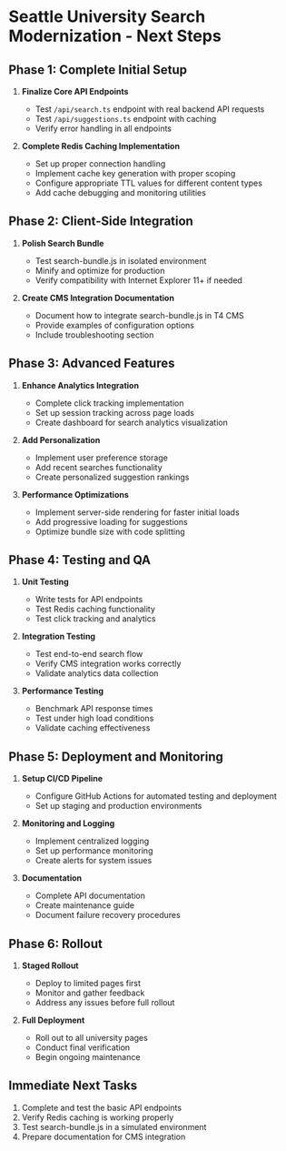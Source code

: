 # Seattle University Search Modernization - Next Steps

## Phase 1: Complete Initial Setup

1. **Finalize Core API Endpoints**
   - Test `/api/search.ts` endpoint with real backend API requests
   - Test `/api/suggestions.ts` endpoint with caching
   - Verify error handling in all endpoints

2. **Complete Redis Caching Implementation**
   - Set up proper connection handling
   - Implement cache key generation with proper scoping
   - Configure appropriate TTL values for different content types
   - Add cache debugging and monitoring utilities

## Phase 2: Client-Side Integration

1. **Polish Search Bundle**
   - Test search-bundle.js in isolated environment
   - Minify and optimize for production
   - Verify compatibility with Internet Explorer 11+ if needed

2. **Create CMS Integration Documentation**
   - Document how to integrate search-bundle.js in T4 CMS
   - Provide examples of configuration options
   - Include troubleshooting section

## Phase 3: Advanced Features

1. **Enhance Analytics Integration**
   - Complete click tracking implementation
   - Set up session tracking across page loads
   - Create dashboard for search analytics visualization

2. **Add Personalization**
   - Implement user preference storage
   - Add recent searches functionality
   - Create personalized suggestion rankings

3. **Performance Optimizations**
   - Implement server-side rendering for faster initial loads
   - Add progressive loading for suggestions
   - Optimize bundle size with code splitting

## Phase 4: Testing and QA

1. **Unit Testing**
   - Write tests for API endpoints
   - Test Redis caching functionality
   - Test click tracking and analytics

2. **Integration Testing**
   - Test end-to-end search flow
   - Verify CMS integration works correctly
   - Validate analytics data collection

3. **Performance Testing**
   - Benchmark API response times
   - Test under high load conditions
   - Validate caching effectiveness

## Phase 5: Deployment and Monitoring

1. **Setup CI/CD Pipeline**
   - Configure GitHub Actions for automated testing and deployment
   - Set up staging and production environments

2. **Monitoring and Logging**
   - Implement centralized logging
   - Set up performance monitoring
   - Create alerts for system issues

3. **Documentation**
   - Complete API documentation
   - Create maintenance guide
   - Document failure recovery procedures

## Phase 6: Rollout

1. **Staged Rollout**
   - Deploy to limited pages first
   - Monitor and gather feedback
   - Address any issues before full rollout

2. **Full Deployment**
   - Roll out to all university pages
   - Conduct final verification
   - Begin ongoing maintenance

## Immediate Next Tasks

1. Complete and test the basic API endpoints
2. Verify Redis caching is working properly
3. Test search-bundle.js in a simulated environment
4. Prepare documentation for CMS integration
